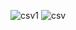 ![csv1](https://user-images.githubusercontent.com/90281067/145308791-1a483101-fde5-4bb0-a237-077b2bf8f7f2.PNG)
![csv](https://user-images.githubusercontent.com/90281067/145308792-c3cb38e8-c383-4773-9e25-88fef4e54987.PNG)

